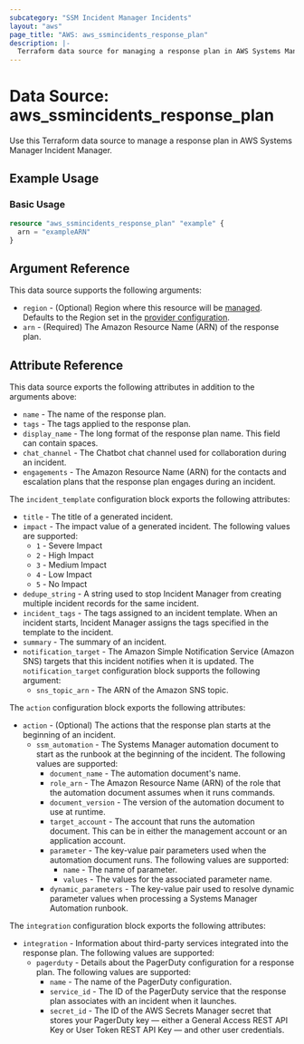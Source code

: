 ```yaml
---
subcategory: "SSM Incident Manager Incidents"
layout: "aws"
page_title: "AWS: aws_ssmincidents_response_plan"
description: |-
  Terraform data source for managing a response plan in AWS Systems Manager Incident Manager.
---
```


# Data Source: aws_ssmincidents_response_plan

Use this Terraform data source to manage a response plan in AWS Systems Manager Incident Manager.

## Example Usage

### Basic Usage

```terraform
resource "aws_ssmincidents_response_plan" "example" {
  arn = "exampleARN"
}
```

## Argument Reference

This data source supports the following arguments:

* `region` - (Optional) Region where this resource will be [managed](https://docs.aws.amazon.com/general/latest/gr/rande.html#regional-endpoints). Defaults to the Region set in the [provider configuration](https://registry.terraform.io/providers/hashicorp/aws/latest/docs#aws-configuration-reference).
* `arn` - (Required) The Amazon Resource Name (ARN) of the response plan.

## Attribute Reference

This data source exports the following attributes in addition to the arguments above:

* `name` - The name of the response plan.
* `tags` - The tags applied to the response plan.
* `display_name` - The long format of the response plan name. This field can contain spaces.
* `chat_channel` - The Chatbot chat channel used for collaboration during an incident.
* `engagements` - The Amazon Resource Name (ARN) for the contacts and escalation plans that the response plan engages during an incident.

The `incident_template` configuration block exports the following attributes:

* `title` - The title of a generated incident.
* `impact` - The impact value of a generated incident. The following values are supported:
    * `1` - Severe Impact
    * `2` - High Impact
    * `3` - Medium Impact
    * `4` - Low Impact
    * `5` - No Impact
* `dedupe_string` - A string used to stop Incident Manager from creating multiple incident records for the same incident.
* `incident_tags` - The tags assigned to an incident template. When an incident starts, Incident Manager assigns the tags specified in the template to the incident.
* `summary` - The summary of an incident.
* `notification_target` - The Amazon Simple Notification Service (Amazon SNS) targets that this incident notifies when it is updated. The `notification_target` configuration block supports the following argument:
    * `sns_topic_arn` - The ARN of the Amazon SNS topic.

The `action` configuration block exports the following attributes:

* `action` - (Optional) The actions that the response plan starts at the beginning of an incident.
    * `ssm_automation` - The Systems Manager automation document to start as the runbook at the beginning of the incident. The following values are supported:
        * `document_name` - The automation document's name.
        * `role_arn` - The Amazon Resource Name (ARN) of the role that the automation document assumes when it runs commands.
        * `document_version` - The version of the automation document to use at runtime.
        * `target_account` - The account that runs the automation document. This can be in either the management account or an application account.
        * `parameter` - The key-value pair parameters used when the automation document runs. The following values are supported:
            * `name` - The name of parameter.
            * `values` - The values for the associated parameter name.
        * `dynamic_parameters` - The key-value pair used to resolve dynamic parameter values when processing a Systems Manager Automation runbook.

The `integration` configuration block exports the following attributes:

* `integration` - Information about third-party services integrated into the response plan. The following values are supported:
    * `pagerduty` - Details about the PagerDuty configuration for a response plan. The following values are supported:
        * `name` - The name of the PagerDuty configuration.
        * `service_id` - The ID of the PagerDuty service that the response plan associates with an incident when it launches.
        * `secret_id` - The ID of the AWS Secrets Manager secret that stores your PagerDuty key &mdash; either a General Access REST API Key or User Token REST API Key &mdash; and other user credentials.
